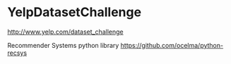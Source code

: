 # YelpDatasetChallenge
http://www.yelp.com/dataset_challenge

Recommender Systems python library  https://github.com/ocelma/python-recsys
